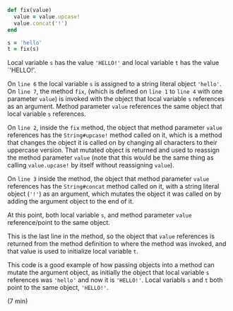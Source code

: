 ````ruby
def fix(value)
  value = value.upcase!
  value.concat('!')
end

s = 'hello'
t = fix(s)
````

Local variable `s` has the value `'HELLO!'` and local variable `t` has the value `'HELLO!'.

On `line 6` the local variable `s` is assigned to a string literal object `'hello'`. On `line 7`, the method `fix`, (which is defined on `line 1` to `line 4` with one parameter `value`) is invoked with the object that local variable `s` references as an argument. Method parameter `value` references the same object that local variable `s` references.

On `line 2`, inside the `fix` method, the object that method parameter `value ` references has the `String#upcase!` method called on it, which is a method that changes the object it is called on by changing all characters to their uppercase version. That mutated object is returned and used to reassign the method parameter `value` (note that this would be the same thing as calling `value.upcase!` by itself without reassigning `value`).

On `line 3` inside the method, the object that method parameter `value` references has the `String#concat` method called on it, with a string literal object (`'!'`) as an argument, which mutates the object it was called on by adding the argument object to the end of it.

At this point, both local variable `s`, and method parameter `value` reference/point to the same object.

This is the last line in the method, so the object that `value` references is returned from the method definition to where the method was invoked, and that value is used to initialize local variable `t`.

This code is a good example of how passing objects into a method can mutate the argument object, as initially the object that local variable `s` references was `'hello'` and now it is `'HELLO!'`. Local variabls `s` and `t` both point to the same object, `'HELLO!'`.

(7 min)